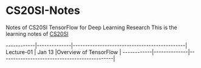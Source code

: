 # CS20SI-Notes
Notes of CS20SI TensorFlow for Deep Learning Research
This is the learning notes of [CS20SI](http://web.stanford.edu/class/cs20si/syllabus.html)

------------|--------------|----------------------------------------------|
Lecture-01  | Jan 13     |Overview of TensorFlow |
------------|--------------|----------------------------------------------|
